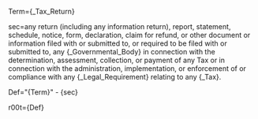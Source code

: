 Term={_Tax_Return}

sec=any return (including any information return), report, statement, schedule, notice, form, declaration, claim for refund, or other document or information filed with or submitted to, or required to be filed with or submitted to, any {_Governmental_Body} in connection with the determination, assessment, collection, or payment of any Tax or in connection with the administration, implementation, or enforcement of or compliance with any {_Legal_Requirement} relating to any {_Tax}.

Def="{Term}" - {sec}

r00t={Def}

